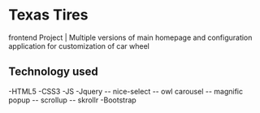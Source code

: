 # Texas Tires

frontend Project | Multiple versions of main homepage and configuration application for customization of car wheel


## Technology used
-HTML5
-CSS3
-JS
-Jquery
    -- nice-select
    -- owl carousel
    -- magnific popup
    -- scrollup
    -- skrollr
-Bootstrap
